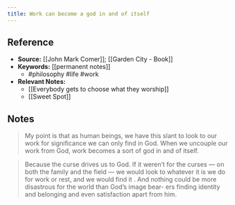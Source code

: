 ```yaml
---
title: Work can become a god in and of itself
---
```

## Reference
- **Source:** [[John Mark Comer]]; [[Garden City - Book]]
- **Keywords:** [[permanent notes]]
	- #philosophy #life #work
- **Relevant Notes:**
	- [[Everybody gets to choose what they worship]]
	- [[Sweet Spot]]
## Notes
> My point is that as human beings, we have this slant to look to our work for significance we can only find in God. When we uncouple our work from God, work becomes a sort of god in and of itself.


   > Because the curse drives us to God. If it weren’t for the curses — on both the family and the field — we would look to whatever it is we do for work   or   rest,   and   we   would   find   it .   And   nothing   could   be   more   disastrous   for   the   world   than   God’s   image   bear- ers finding identity and belonging and even satisfaction apart from him.